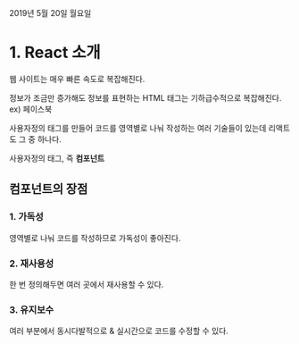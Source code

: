 2019년 5월 20일 월요일

# 1. React 소개

웹 사이트는 매우 빠른 속도로 복잡해진다.

정보가 조금만 증가해도 정보를 표현하는 HTML 태그는 기하급수적으로 복잡해진다. ex) 페이스북

사용자정의 태그를 만들어 코드를 영역별로 나눠 작성하는 여러 기술들이 있는데 리액트도 그 중 하나다.

사용자정의 태그, 즉 **컴포넌트**

## 컴포넌트의 장점

### 1. 가독성

영역별로 나눠 코드를 작성하므로 가독성이 좋아진다.

### 2. 재사용성

한 번 정의해두면 여러 곳에서 재사용할 수 있다.

### 3. 유지보수

여러 부분에서 동시다발적으로 & 실시간으로 코드를 수정할 수 있다.
